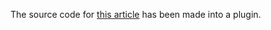 The source code for [this article](https://qiita.com/sonots/items/906798c408132e26b41c) has been made into a plugin.
